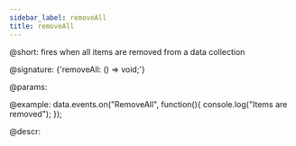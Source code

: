 ```yaml
---
sidebar_label: removeAll
title: removeAll
---          
```


@short: fires when all items are removed from a data collection

@signature: {'removeAll: () => void;'}

@params:

@example:
data.events.on("RemoveAll", function(){
	console.log("Items are removed");
});

@descr:
